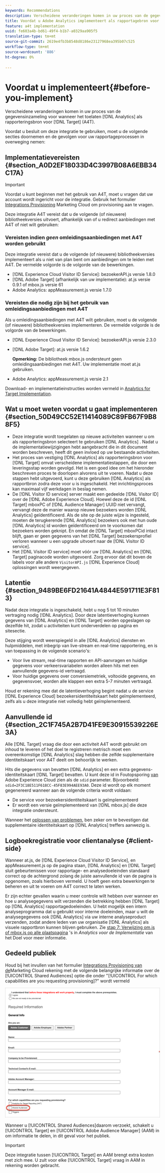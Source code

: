 ```yaml
---
keywords: Recommendations
description: Verscheidene veranderingen komen in uw proces van de gegevensinzameling voor wanneer het toelaten van Analytics als rapporteringsbron voor Doel (A4T).
title: Voordat u Adobe Analytics implementeert als rapportagebron voor Adobe Target (A4T)
feature: a4t implementation
uuid: fe603a4b-bd61-49f4-b1b7-a0329aa905f5
translation-type: tm+mt
source-git-commit: 2619e4fb3b8548d8186e23127968ea395b07c525
workflow-type: tm+mt
source-wordcount: '886'
ht-degree: 0%

---
```



# Voordat u implementeert{#before-you-implement}

Verscheidene veranderingen komen in uw proces van de gegevensinzameling voor wanneer het toelaten [!DNL Analytics] als rapporteringsbron voor [!DNL Target] (A4T).

Voordat u besluit om deze integratie te gebruiken, moet u de volgende secties doornemen en de gevolgen voor uw rapportageprocessen in overweging nemen:

## Implementatievereisten {#section_A0D2EF18033D4C3997B08A6EBB34C17A}

>[!IMPORTANT]
>
>Voordat u kunt beginnen met het gebruik van A4T, moet u vragen dat uw account wordt ingericht voor de integratie. Gebruik het formulier [Integrations Provisioning](https://www.adobe.com/go/audiences) Marketing Cloud om provisioning aan te vragen.

Deze integratie A4T vereist dat u de volgende (of nieuwere) bibliotheekversies uitvoert, afhankelijk van of u redirect aanbiedingen met A4T of niet wilt gebruiken:

### Vereisten indien *geen* omleidingsaanbiedingen met A4T worden gebruikt

Deze integratie vereist dat u de volgende (of nieuwere) bibliotheekversies implementeert als u niet van plan bent om aanbiedingen om te leiden met A4T. De vermelde volgorde is de volgorde van de bewerkingen.

* [!DNL Experience Cloud Visitor ID Service]: bezoekerAPI.js versie 1.8.0
* [!DNL Adobe Target] (afhankelijk van uw implementatie): at.js versie 0.9.1 of mbox.js versie 61
* Adobe Analytics: appMeasurement.js versie 1.7.0

### Vereisten die nodig zijn bij het gebruik van omleidingsaanbiedingen met A4T

Als u omleidingsaanbiedingen met A4T wilt gebruiken, moet u de volgende (of nieuwere) bibliotheekversies implementeren. De vermelde volgorde is de volgorde van de bewerkingen.

* [!DNL Experience Cloud Visitor ID Service]: bezoekerAPI.js versie 2.3.0
* [!DNL Adobe Target]: at.js versie 1.6.2

   **Opmerking:** De bibliotheek mbox.js ondersteunt geen omleidingsaanbiedingen met A4T. Uw implementatie moet at.js gebruiken.

* Adobe Analytics: appMeasurement.js versie 2.1

Download- en implementatieinstructies worden vermeld in [Analytics for Target Implementation](/help/c-integrating-target-with-mac/a4t/a4timplementation.md).

## Wat u moet weten voordat u gaat implementeren {#section_50D49CC52E11414089C89FB67F9B88F5}

* Deze integratie wordt toegelaten op nieuwe activiteiten wanneer u om als rapporteringsbron selecteert te gebruiken [!DNL Analytics] . Nadat u de implementatiewijzigingen hebt aangebracht die in dit document worden beschreven, heeft dit geen invloed op uw bestaande activiteiten.
* Het proces van vestiging [!DNL Analytics] als rapporteringsbron voor [!DNL Target] omvat verscheidene implementatiestappen, die door een leveringsstap worden gevolgd. Het is een goed idee om het hieronder beschreven proces te doorlopen alvorens uit te voeren. Nadat u deze stappen hebt uitgevoerd, kunt u deze gebruiken [!DNL Analytics] als rapportbron zodra deze voor u is ingeschakeld. Het inrichtingsproces kan maximaal vijf werkdagen in beslag nemen.
* De [!DNL Visitor ID service] server maakt een gedeelde [!DNL Visitor ID] over de [!DNL Adobe Experience Cloud]. Hoewel deze de id [!DNL Target] mboxPC of [!DNL Audience Manager] UUID niet vervangt, vervangt deze de manier waarop nieuwe bezoekers worden [!DNL Analytics] geïdentificeerd. Als de site op de juiste wijze is ingesteld, moeten de terugkerende [!DNL Analytics] bezoekers ook met hun oude [!DNL Analytics] id worden geïdentificeerd om te voorkomen dat bezoekers worden geknipt. En omdat de [!DNL Target] mboxPCid intact blijft, gaan er geen gegevens van het [!DNL Target] bezoekersprofiel verloren wanneer u een upgrade uitvoert naar de [!DNL Visitor ID service].
* Het [!DNL Visitor ID service] moet vóór uw [!DNL Analytics] en [!DNL Target] paginacode worden uitgevoerd. Zorg ervoor dat dit boven de labels voor alle andere `VisitorAPI.js` [!DNL Experience Cloud] oplossingen wordt weergegeven.

## Latentie {#section_9489BE6FD21641A4844E591711E3F813}

Nadat deze integratie is ingeschakeld, hebt u nog 5 tot 10 minuten vertraging nodig [!DNL Analytics]. Door deze latentieverhoging kunnen gegevens van [!DNL Analytics] en [!DNL Target] worden opgeslagen op dezelfde hit, zodat u activiteiten kunt onderverdelen op pagina en sitesectie.

Deze stijging wordt weerspiegeld in alle [!DNL Analytics] diensten en hulpmiddelen, met inbegrip van live-stream en real-time rapportering, en is van toepassing in de volgende scenario&#39;s:

* Voor live stream, real-time rapporten en API-aanvragen en huidige gegevens voor verkeersvariabelen worden alleen hits met een aanvullende gegevens-id vertraagd.
* Voor huidige gegevens over conversiemetriek, voltooide gegevens, en gegevensvoer, worden alle klappen een extra 5-7 minuten vertraagd.

Houd er rekening mee dat de latentieverhoging begint nadat u de service [!DNL Experience Cloud] bezoekersidentiteitskaart hebt geïmplementeerd, zelfs als u deze integratie niet volledig hebt geïmplementeerd.

## Aanvullende id {#section_2C1F745A2B7D41FE9E30915539226E3A}

Alle [!DNL Target] vraag die door een activiteit A4T wordt gebruikt om inhoud te leveren of het doel te registreren metrisch moet een overeenkomstige [!DNL Analytics] slag hebben die zelfde supplementaire identiteitskaart voor A4T deelt om behoorlijk te werken.

Hits die gegevens van bevatten [!DNL Analytics] en een extra gegevens-identiteitskaart [!DNL Target] bevatten. U kunt deze id in Foutopsporing [van](https://docs.adobe.com/content/help/en/debugger/using/experience-cloud-debugger.html) Adobe Experience Cloud zien als de `sdid` parameter. Bijvoorbeeld: `sdid=2F3C18E511F618CC-45F83E994AEE93A0`. Deze id wordt op elk moment gegenereerd wanneer aan de volgende criteria wordt voldaan:

* De service voor bezoekersidentiteitskaart is geïmplementeerd
* Er wordt een versie geïmplementeerd van [!DNL mbox.js] die deze integratie ondersteunt.

Wanneer het [oplossen van problemen](/help/c-integrating-target-with-mac/a4t/c-a4t-troubleshooting/a4t-troubleshooting.md), ben zeker om te bevestigen dat supplementaire identiteitskaart op [!DNL Analytics] treffers aanwezig is.

## Logboekregistratie voor clientanalyse {#client-side}

Wanneer at.js, de [!DNL Experience Cloud Visitor ID Service], en appMeasurement.js op de pagina staan, [!DNL Analytics] en [!DNL Target] sluit gebeurtenissen voor rapportage- en analysedoeleinden standaard correct op de achtergrond zolang de juiste aanvullende id van de pagina is opgenomen, zoals hierboven vermeld. U hoeft geen extra bewerkingen te beheren en uit te voeren om A4T correct te laten werken.

Er zijn echter gevallen waarin u meer controle wilt hebben over wanneer en hoe u analysegegevens wilt verzenden die betrekking hebben [!DNL Target] op [!DNL Analytics] rapportagedoeleinden. U hebt mogelijk een intern analyseprogramma dat u gebruikt voor interne doeleinden, maar u wilt de analysegegevens ook [!DNL Analytics] via uw interne analyseproduct verzenden, zodat andere leden van uw organisatie [!DNL Analytics] als visuele rapportbron kunnen blijven gebruiken. Zie [stap 7: Verwijzing om.js of mbox.js op alle plaatspagina](/help/c-integrating-target-with-mac/a4t/a4timplementation.md#step7) &#39;s in *Analytics voor de Implementatie* van het Doel voor meer informatie.

## Gedeeld publiek

Houd bij het invullen van het formulier [Integrations Provisioning van de](https://www.adobe.com/go/audiences)Marketing Cloud rekening met de volgende belangrijke informatie over de [!UICONTROL Shared Audiences] optie die onder &quot;[!UICONTROL For which capabilities are you requesting provisioning]?&quot; wordt vermeld

![Formulier aanvragen](/help/c-integrating-target-with-mac/a4t/assets/request-form.png)

Wanneer u [!UICONTROL Shared Audiences]daarom verzoekt, schakelt u [!UICONTROL Target] en [!UICONTROL Adobe Audience Manager] (AAM) in om informatie te delen, in dit geval voor het publiek.

>[!IMPORTANT]
>
>Deze integratie tussen [!UICONTROL Target] en AAM brengt extra kosten met zich mee. U zult voor elke [!UICONTROL Target] vraag in AAM in rekening worden gebracht.
